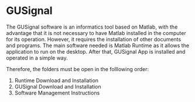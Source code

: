 # GUSignal

The GUSignal software is an informatics tool based on Matlab, with the advantage 
that it is not necessary to have Matlab installed in the computer for its operation. 
However, it requires the installation of other documents and programs. 
The main software needed is Matlab Runtime as it allows the application to run on the desktop. 
After that, GUSignal App is installed and operated in a simple way.

Therefore, the folders must be open in the folllowing order:  
1. Runtime Download and Installation
2. GUSignal Download and Installation
3. Software Management Instructions 
